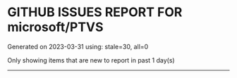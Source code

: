 
# GITHUB ISSUES REPORT FOR microsoft/PTVS


Generated on 2023-03-31 using: stale=30, all=0


Only showing items that are new to report in past 1 day(s)


---
